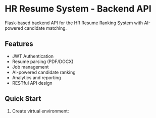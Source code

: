 # HR Resume System - Backend API

Flask-based backend API for the HR Resume Ranking System with AI-powered candidate matching.

## Features

- JWT Authentication
- Resume parsing (PDF/DOCX)
- Job management
- AI-powered candidate ranking
- Analytics and reporting
- RESTful API design

## Quick Start

1. Create virtual environment:
